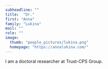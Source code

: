 ```yaml
---
subheadline: ""
title:  "Dr."
first: "Anna"
family: "Lukina"
mail: ""
role: ""
image:
  thumb: "people_pictures/lukina.png"
  homepage: "https://annalukina.com/"
---
```


<!--more-->

I am a doctoral researcher at Trust-CPS Group.
